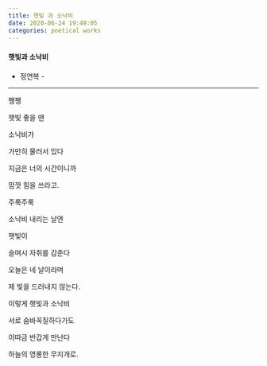 ```yaml
---
title: 햇빛 과 소낙비
date: 2020-06-24 19:49:05
categories: poetical works
---
```


#### 햇빛과 소낙비

- 정연복 -


---
 
쨍쨍

햇빛 좋을 땐

 

소낙비가

가만히 물러서 있다

 

지금은 너의 시간이니까

맘껏 힘을 쓰라고.

 

주룩주룩

소낙비 내리는 날엔

 

햇빛이

슬며시 자취를 감춘다

 

오늘은 네 날이라며

제 빛을 드러내지 않는다.

 

이렇게 햇빛과 소낙비

서로 숨바꼭질하다가도

 

이따금 반갑게 만난다

하늘의 영롱한 무지개로.